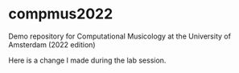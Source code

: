 # compmus2022
Demo repository for Computational Musicology at the University of Amsterdam (2022 edition)

Here is a change I made during the lab session.
